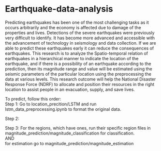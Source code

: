 # Earthquake-data-analysis

Predicting earthquakes has been one of the most challenging tasks as it occurs arbitrarily and the
economy is affected due to damage of the properties and lives. Detections of the severe earthquakes were
previously very difficult to identify. It has become more advanced and accessible with the advancement of
technology in seismology and data collection. If we are able to predict these earthquakes early it can reduce
the consequences of earthquakes. This research is to analyze the Spatio-temporal relation of earthquakes
in a hierarchical manner to indicate the location of the earthquake, and if there is a possibility of an
earthquake according to the prediction, then its magnitude range and value will be estimated using the
seismic parameters of the particular location using the preprocessing the data at various levels. This
research outcome will help the National Disaster Response Force (NDRF) to allocate and position their
resources in the right location to assist people in an evacuation, supply, and save lives.

To predict, follow this order: <br/>
Step 1: Go to location_precition/LSTM and run lstm_data_preprocessing.ipynb to format the original data.

Step 2: 

Step 3: For the regions, which have ones, run their specific region files in magnitude_prediction/magnitude_classification for classification. <br/>
        AND <br/>
        for estimation go to magnitude_prediction/magnitude_estimation
